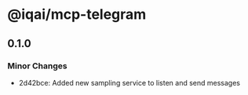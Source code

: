 # @iqai/mcp-telegram

## 0.1.0

### Minor Changes

- 2d42bce: Added new sampling service to listen and send messages
